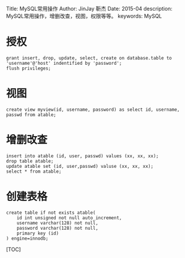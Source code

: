Title:   MySQL常用操作
Author: JinJay 靳杰
Date:    2015-04
description: MySQL常用操作，增删改查，视图，权限等等。
keywords: MySQL

# 授权
```mysql
grant insert, drop, update, select, create on database.table to 'username'@'host' indentified by 'password';
flush privileges;
```

# 视图
```mysql
create view myview(id, username, password) as select id, username, passwd from atable;
```

# 增删改查
```mysql
insert into atable (id, user, passwd) values (xx, xx, xx);
drop table atable;
update atable set (id, user,passwd) valuse (xx, xx, xx);
select * from atable;
```

# 创建表格
```mysql
create table if not exists atable(
    id int unsigned not null auto_increment,
    username varchar(128) not null,
    password varchar(128) not null,
    primary key (id)
) engine=innodb;
```


[TOC]
